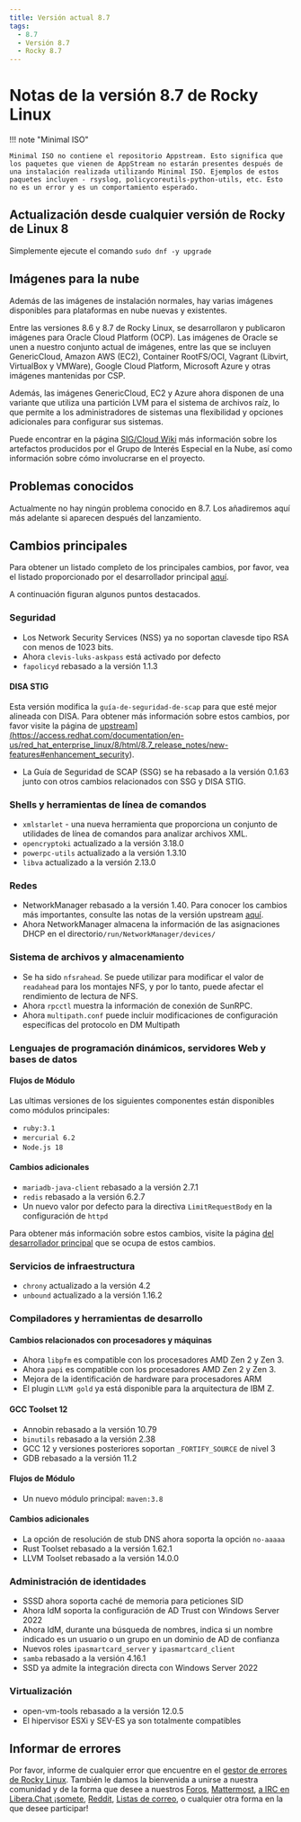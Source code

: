 ```yaml
---
title: Versión actual 8.7
tags:
  - 8.7
  - Versión 8.7
  - Rocky 8.7
---
```


# Notas de la versión 8.7 de Rocky Linux

!!! note "Minimal ISO"

    Minimal ISO no contiene el repositorio Appstream. Esto significa que los paquetes que vienen de AppStream no estarán presentes después de una instalación realizada utilizando Minimal ISO. Ejemplos de estos paquetes incluyen - rsyslog, policycoreutils-python-utils, etc. Esto no es un error y es un comportamiento esperado.

## Actualización desde cualquier versión de Rocky de Linux 8

Simplemente ejecute el comando `sudo dnf -y upgrade`

## Imágenes para la nube

Además de las imágenes de instalación normales, hay varias imágenes disponibles para plataformas en nube nuevas y existentes.

Entre las versiones 8.6 y 8.7 de Rocky Linux, se desarrollaron y publicaron imágenes para Oracle Cloud Platform (OCP). Las imágenes de Oracle se unen a nuestro conjunto actual de imágenes, entre las que se incluyen GenericCloud, Amazon AWS (EC2), Container RootFS/OCI, Vagrant (Libvirt, VirtualBox y VMWare), Google Cloud Platform, Microsoft Azure y otras imágenes mantenidas por CSP.

Además, las imágenes GenericCloud, EC2 y Azure ahora disponen de una variante que utiliza una partición LVM para el sistema de archivos raíz, lo que permite a los administradores de sistemas una flexibilidad y opciones adicionales para configurar sus sistemas.

Puede encontrar en la página [SIG/Cloud Wiki](https://sig-cloud.rocky.page/) más información sobre los artefactos producidos por el Grupo de Interés Especial en la Nube, así como información sobre cómo involucrarse en el proyecto.

## Problemas conocidos

Actualmente no hay ningún problema conocido en 8.7. Los añadiremos aquí más adelante si aparecen después del lanzamiento.

## Cambios principales

Para obtener un listado completo de los principales cambios, por favor, vea el listado proporcionado por el desarrollador principal [aquí](https://access.redhat.com/documentation/en-us/red_hat_enterprise_linux/8/html/8.7_release_notes/overview#overview-major-changes).

A continuación figuran algunos puntos destacados.

### Seguridad

* Los Network Security Services (NSS) ya no soportan clavesde tipo RSA con menos de 1023 bits.
* Ahora `clevis-luks-askpass` está activado por defecto
* `fapolicyd` rebasado a la versión 1.1.3

#### DISA STIG

Esta versión modifica la `guía-de-seguridad-de-scap` para que esté mejor alineada con DISA. Para obtener más información sobre estos cambios, por favor visite la página de <a href="[">upstream](https://access.redhat.com/documentation/en-us/red_hat_enterprise_linux/8/html/8.7_release_notes/new-features#enhancement_security).

* La Guía de Seguridad de SCAP (SSG) se ha rebasado a la versión 0.1.63 junto con otros cambios relacionados con SSG y DISA STIG.

### Shells y herramientas de línea de comandos

* `xmlstarlet` - una nueva herramienta que proporciona un conjunto de utilidades de línea de comandos para analizar archivos XML.
* `opencryptoki` actualizado a la versión 3.18.0
* `powerpc-utils` actualizado a la versión 1.3.10
* `libva` actualizado a la versión 2.13.0

### Redes

* NetworkManager rebasado a la versión 1.40. Para conocer los cambios más importantes, consulte las notas de la versión upstream [ aquí](https://github.com/NetworkManager/NetworkManager/blob/nm-1-40/NEWS).
* Ahora NetworkManager almacena la información de las asignaciones DHCP en el directorio`/run/NetworkManager/devices/`

### Sistema de archivos y almacenamiento

* Se ha sido `nfsrahead`. Se puede utilizar para modificar el valor de `readahead` para los montajes NFS, y por lo tanto, puede afectar el rendimiento de lectura de NFS.
* Ahora `rpcctl` muestra la información de conexión de SunRPC.
* Ahora `multipath.conf` puede incluir modificaciones de configuración específicas del protocolo en DM Multipath

### Lenguajes de programación dinámicos, servidores Web y bases de datos

#### Flujos de Módulo

Las ultimas versiones de los siguientes componentes están disponibles como módulos principales:

* `ruby:3.1`
* `mercurial 6.2`
* `Node.js 18`

#### Cambios adicionales

* `mariadb-java-client` rebasado a la versión 2.7.1
* `redis` rebasado a la versión 6.2.7
* Un nuevo valor por defecto para la directiva `LimitRequestBody` en la configuración de `httpd`

Para obtener más información sobre estos cambios, visite la página [ del desarrollador principal](https://access.redhat.com/documentation/en-us/red_hat_enterprise_linux/8/html/8.7_release_notes/new-features#enhancement_dynamic-programming-languages-web-and-database-servers) que se ocupa de estos cambios.

### Servicios de infraestructura

* `chrony` actualizado a la versión 4.2
* `unbound` actualizado a la versión 1.16.2

### Compiladores y herramientas de desarrollo

#### Cambios relacionados con procesadores y máquinas

* Ahora `libpfm` es compatible con los procesadores AMD Zen 2 y Zen 3.
* Ahora `papi` es compatible con los procesadores AMD Zen 2 y Zen 3.
* Mejora de la identificación de hardware para procesadores ARM
* El plugin `LLVM gold` ya está disponible para la arquitectura de IBM Z.

#### GCC Toolset 12

* Annobin rebasado a la versión 10.79
* `binutils` rebasado a la versión 2.38
* GCC 12 y versiones posteriores soportan `_FORTIFY_SOURCE` de nivel 3
* GDB rebasado a la versión 11.2

#### Flujos de Módulo

* Un nuevo módulo principal: `maven:3.8`

#### Cambios adicionales

* La opción de resolución de stub DNS ahora soporta la opción `no-aaaaa`
* Rust Toolset rebasado a la versión 1.62.1
* LLVM Toolset rebasado a la versión 14.0.0

### Administración de identidades

* SSSD ahora soporta caché de memoria para peticiones SID
* Ahora IdM soporta la configuración de AD Trust con Windows Server 2022
* Ahora IdM, durante una búsqueda de nombres, indica si un nombre indicado es un usuario o un grupo en un dominio de AD de confianza
* Nuevos roles `ipasmartcard_server` y `ipasmartcard_client`
* `samba` rebasado a la versión 4.16.1
* SSD ya admite la integración directa con Windows Server 2022

### Virtualización

* open-vm-tools rebasado a la versión 12.0.5
* El hipervisor ESXi y SEV-ES ya son totalmente compatibles

## Informar de errores

Por favor, informe de cualquier error que encuentre en el [gestor de errores de Rocky Linux](https://bugs.rockylinux.org/). También le damos la bienvenida a unirse a nuestra comunidad y de la forma que desee a nuestros [Foros](https://forums.rockylinux.org), [Mattermost](https://chat.rockylinux.org), [a IRC en Libera.Chat ¡somete](irc://irc.liberachat/rockylinux), [Reddit](https://reddit.com/r/rockylinux), [Listas de correo](https://lists.resf.org), o cualquier otra forma en la que desee participar!


